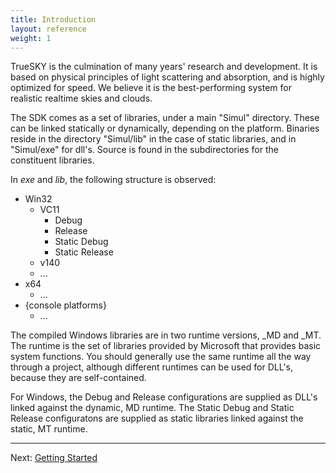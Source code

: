 ```yaml
---
title: Introduction
layout: reference
weight: 1
---
```



TrueSKY is the culmination of many years' research and development. It is based on physical principles
of light scattering and absorption, and is highly optimized for speed. We believe it is the best-performing system
for realistic realtime skies and clouds.


The SDK comes as a set of libraries, under a main "Simul" directory. These can be linked statically or dynamically,
depending on the platform. Binaries reside in the directory "Simul/lib" in the case of static libraries,
and in "Simul/exe" for dll's. Source is found in the subdirectories for the constituent libraries.

In *exe* and *lib*, the following structure is observed:

<ul>
<li>Win32
<ul>
<li>VC11
<ul>
<li>Debug</li>
<li>Release</li>
<li>Static Debug</li>
<li>Static Release</li>
</ul>
</li>
<li>v140
</li>
</ul>
<ul>
<li>...</li>
</ul>
</li>
<li>x64
<ul>
<li>...</li>
</ul>
</li>
<li>{console platforms}
<ul>
<li>...</li>
</ul>
</li>
</ul>

The compiled Windows libraries are in two runtime versions, _MD and _MT.
The runtime is the set of libraries provided by Microsoft that provides basic system functions.
You should generally use the same runtime all the way through a project, although different runtimes can be used for DLL's, because they are self-contained.

For Windows, the Debug and Release configurations are supplied as DLL's linked against the dynamic, MD runtime.
The Static Debug and Static Release configuratons are supplied as static libraries linked against the static, MT runtime.

<hr size="1">
Next: <a href="/gettingstarted">Getting Started</a>

